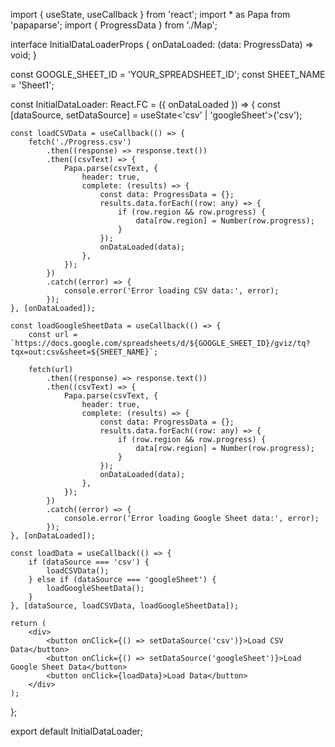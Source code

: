 import { useState, useCallback } from 'react';
import * as Papa from 'papaparse';
import { ProgressData } from './Map';

interface InitialDataLoaderProps {
    onDataLoaded: (data: ProgressData) => void;
}

const GOOGLE_SHEET_ID = 'YOUR_SPREADSHEET_ID';
const SHEET_NAME = 'Sheet1';

const InitialDataLoader: React.FC<InitialDataLoaderProps> = ({ onDataLoaded }) => {
    const [dataSource, setDataSource] = useState<'csv' | 'googleSheet'>('csv');

    const loadCSVData = useCallback(() => {
        fetch('./Progress.csv')
            .then((response) => response.text())
            .then((csvText) => {
                Papa.parse(csvText, {
                    header: true,
                    complete: (results) => {
                        const data: ProgressData = {};
                        results.data.forEach((row: any) => {
                            if (row.region && row.progress) {
                                data[row.region] = Number(row.progress);
                            }
                        });
                        onDataLoaded(data);
                    },
                });
            })
            .catch((error) => {
                console.error('Error loading CSV data:', error);
            });
    }, [onDataLoaded]);

    const loadGoogleSheetData = useCallback(() => {
        const url = `https://docs.google.com/spreadsheets/d/${GOOGLE_SHEET_ID}/gviz/tq?tqx=out:csv&sheet=${SHEET_NAME}`;

        fetch(url)
            .then((response) => response.text())
            .then((csvText) => {
                Papa.parse(csvText, {
                    header: true,
                    complete: (results) => {
                        const data: ProgressData = {};
                        results.data.forEach((row: any) => {
                            if (row.region && row.progress) {
                                data[row.region] = Number(row.progress);
                            }
                        });
                        onDataLoaded(data);
                    },
                });
            })
            .catch((error) => {
                console.error('Error loading Google Sheet data:', error);
            });
    }, [onDataLoaded]);

    const loadData = useCallback(() => {
        if (dataSource === 'csv') {
            loadCSVData();
        } else if (dataSource === 'googleSheet') {
            loadGoogleSheetData();
        }
    }, [dataSource, loadCSVData, loadGoogleSheetData]);

    return (
        <div>
            <button onClick={() => setDataSource('csv')}>Load CSV Data</button>
            <button onClick={() => setDataSource('googleSheet')}>Load Google Sheet Data</button>
            <button onClick={loadData}>Load Data</button>
        </div>
    );
};

export default InitialDataLoader;
